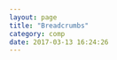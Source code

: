 ```yaml
---
layout: page
title: "Breadcrumbs"
category: comp
date: 2017-03-13 16:24:26
---
```


<div id="root"></div>
<script src="/lib/Common.js"></script>
<script src="/lib/Breadcrumbs.js"></script>